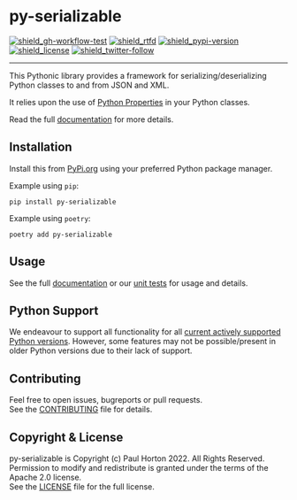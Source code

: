 # py-serializable

[![shield_gh-workflow-test]][link_gh-workflow-test]
[![shield_rtfd]][link_rtfd]
[![shield_pypi-version]][link_pypi]
[![shield_license]][license_file]
[![shield_twitter-follow]][link_twitter]

----

This Pythonic library provides a framework for serializing/deserializing Python classes to and from JSON and XML.

It relies upon the use of 
[Python Properties](https://docs.python.org/3/library/functions.html?highlight=property#property) in your Python
classes.

Read the full [documentation][link_rtfd] for more details.

## Installation

Install this from [PyPi.org][link_pypi] using your preferred Python package manager.

Example using `pip`:

```shell
pip install py-serializable
```

Example using `poetry`:

```shell
poetry add py-serializable
```

## Usage

See the full [documentation][link_rtfd] or our [unit tests][link_unit_tests] for usage and details.

## Python Support

We endeavour to support all functionality for all [current actively supported Python versions](https://www.python.org/downloads/).
However, some features may not be possible/present in older Python versions due to their lack of support.

## Contributing

Feel free to open issues, bugreports or pull requests.  
See the [CONTRIBUTING][contributing_file] file for details.

## Copyright & License

py-serializable is Copyright (c) Paul Horton 2022. All Rights Reserved.  
Permission to modify and redistribute is granted under the terms of the Apache 2.0 license.  
See the [LICENSE][license_file] file for the full license.

[license_file]: https://github.com/madpah/py-serializable/blob/master/LICENSE
[contributing_file]: https://github.com/madpah/py-serializable/blob/master/CONTRIBUTING.md
[link_rtfd]: https://py-serializable.readthedocs.io/

[shield_gh-workflow-test]: https://img.shields.io/github/workflow/status/madpah/py-serializable/Python%20CI/master?logo=GitHub&logoColor=white "build"
[shield_rtfd]: https://img.shields.io/readthedocs/py-serializable?logo=readthedocs&logoColor=white
[shield_pypi-version]: https://img.shields.io/pypi/v/py-serializable?logo=Python&logoColor=white&label=PyPI "PyPI"
[shield_license]: https://img.shields.io/github/license/madpah/py-serializable?logo=open%20source%20initiative&logoColor=white "license"
[shield_twitter-follow]: https://img.shields.io/badge/Twitter-follow-blue?logo=Twitter&logoColor=white "twitter follow"
[link_gh-workflow-test]: https://github.com/madpah/py-serializable/actions/workflows/python.yml?query=branch%3Amaster
[link_pypi]: https://pypi.org/project/py-serializable/
[link_twitter]: https://twitter.com/madpah
[link_unit_tests]: https://github.com/madpah/py-serializable/blob/main/tests
